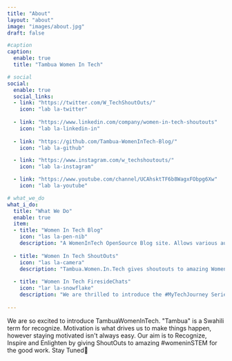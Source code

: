 ```yaml
---
title: "About"
layout: "about"
image: "images/about.jpg"
draft: false

#caption
caption:
  enable: true
  title: "Tambua Women In Tech"

# social
social:
  enable: true
  social_links:
  - link: "https://twitter.com/W_TechShoutOuts/"
    icon: "lab la-twitter"
    
  - link: "https://www.linkedin.com/company/women-in-tech-shoutouts"
    icon: "lab la-linkedin-in"
    
  - link: "https://github.com/Tambua-WomenInTech-Blog/"
    icon: "lab la-github"

  - link: "https://www.instagram.com/w_techshoutouts/"
    icon: "lab la-instagram"

  - link: "https://www.youtube.com/channel/UCAhsktTF6b8WagxFObpg6Xw"
    icon: "lab la-youtube"

# what_we_do
what_i_do:
  title: "What We Do"
  enable: true
  item:
  - title: "Women In Tech Blog"
    icon: "las la-pen-nib"
    description: "A WomenInTech OpenSource Blog site. Allows various authors to put down their thoughts into writing regarding variety of topics including technical writing, personal tech journey and non-technical topics within tech field."
    
  - title: "Women In Tech ShoutOuts"
    icon: "las la-camera"
    description: "Tambua.Women.In.Tech gives shoutouts to amazing Women in STEM worldwide for the good work they are doing in the Tech Ecosystem"
    
  - title: "Women In Tech FiresideChats"
    icon: "lar la-snowflake"
    description: "We are thrilled to introduce the #MyTechJourney Series where we get to have Fireside chats with amazing Women In STEM regarding their Tech journey"
 
---
```

We are so excited to introduce TambuaWomenInTech. "Tambua" is a Swahili term for recognize. Motivation is what drives us to make things happen, however staying motivated isn't always easy. Our aim is to Recognize, Inspire and Enlighten by giving ShoutOuts to amazing #womeninSTEM for the good work. Stay Tuned🙂